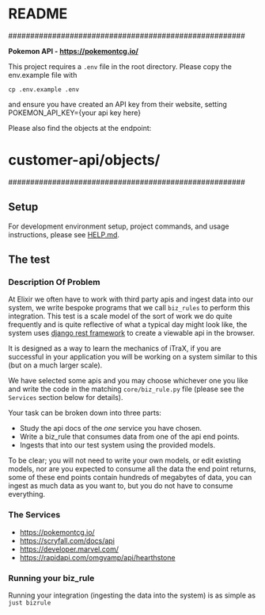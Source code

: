 # README
######################################################

**Pokemon API - https://pokemontcg.io/**

This project requires a `.env` file in the root directory.
Please copy the env.example file with 

```
cp .env.example .env

```

and ensure you have created an API key from their website, setting POKEMON_API_KEY={your api key here}


Please also find the objects at the endpoint:

# **customer-api/objects/**





######################################################
## Setup

For development environment setup, project commands, and usage instructions, please see [HELP.md](HELP.md).

## The test

### Description Of Problem

At Elixir we often have to work with third party apis and ingest data into our system, we write bespoke programs that we call `biz_rules` to perform this integration. This test is a scale model of the sort of work we do quite frequently and is quite reflective of what a typical day might look like, the system uses [django rest framework](https://www.django-rest-framework.org/) to create a viewable api in the browser.

It is designed as a way to learn the mechanics of iTraX, if you are successful in your application you will be working on a system similar to this (but on a much larger scale).

We have selected some apis and you may choose whichever one you like and write the code in the matching `core/biz_rule.py` file (please see the `Services` section below for details).

Your task can be broken down into three parts:

* Study the api docs of the _one_ service you have chosen.
* Write a biz_rule that consumes data from one of the api end points.
* Ingests that into our test system using the provided models.

To be clear; you will not need to write your own models, or edit existing models, nor are you expected to consume all the data the end point returns, some of these end points contain hundreds of megabytes of data, you can ingest as much data as you want to, but you do not have to consume everything.

### The Services

- https://pokemontcg.io/
- https://scryfall.com/docs/api
- https://developer.marvel.com/
- https://rapidapi.com/omgvamp/api/hearthstone


### Running your biz_rule

Running your integration (ingesting the data into the system) is as simple as `just bizrule`
